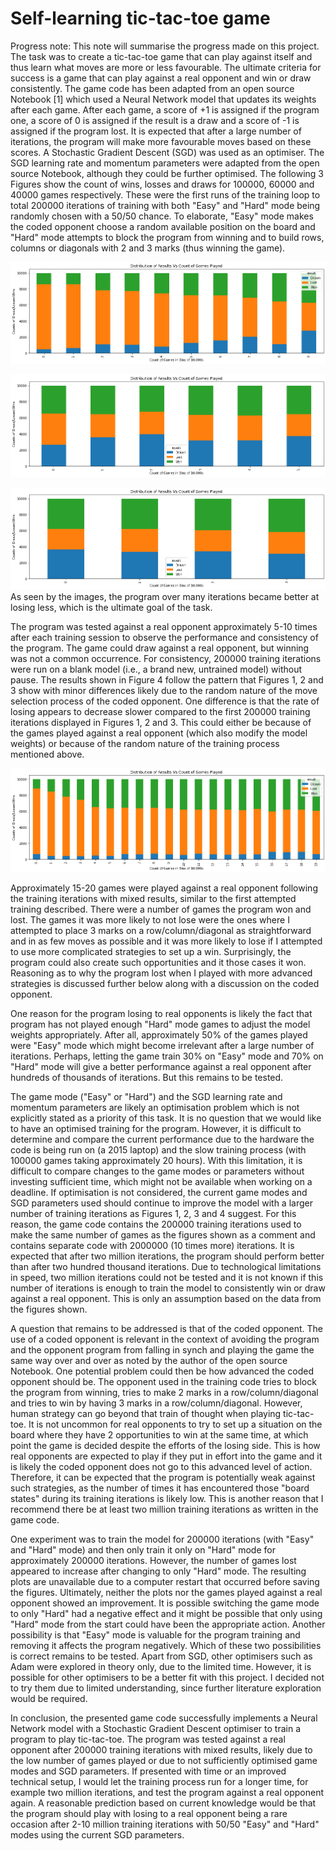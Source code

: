 # Self-learning tic-tac-toe game

Progress note: 
This note will summarise the progress made on this project. The task was to create a tic-tac-toe game that can play against itself and thus learn what moves are more or less favourable. The ultimate criteria for success is a game that can play against a real opponent and win or draw consistently.
The game code has been adapted from an open source Notebook [1] which used a Neural Network model that updates its weights after each game. After each game, a score of +1 is assigned if the program one, a score of 0 is assigned if the result is a draw and a score of -1 is assigned if the program lost. It is expected that after a large number of iterations, the program will make more favourable moves based on these scores. A Stochastic Gradient Descent (SGD) was used as an optimiser. The SGD learning rate and momentum parameters were adapted from the open source Notebook, although they could be further optimised. 
The following 3 Figures show the count of wins, losses and draws for 100000, 60000 and 40000 games respectively. 
These were the first runs of the training loop to total 200000 iterations of training with both "Easy" and "Hard" mode being randomly chosen 
with a 50/50 chance. To elaborate, "Easy" mode makes the coded opponent choose a random available position on the board and "Hard" mode attempts to block the program from winning and to build rows, columns or diagonals with 2 and 3 marks (thus winning the game).

![](Images/Figure%201.png)

![](Images/Figure%202.png)

![](Images/Figure%203.png)
As seen by the images, the program over many iterations became better at losing less, which is the ultimate goal of the task. 

The program was tested against a real opponent approximately 5-10 times after each training session to observe the performance and consistency of the 
program. The game could draw against a real opponent, but winning was not a common occurrence. For consistency, 200000 training iterations were run on a blank model (i.e., a brand new, untrained model) without pause. The results shown in Figure 4 follow the pattern that Figures 1, 2 and 3 show with minor differences likely due to the random nature of the move selection process of the coded opponent. One difference is that the rate of losing appears to decrease slower compared to the first 200000 training iterations displayed in Figures 1, 2 and 3. This could either be because of the games played against a real opponent (which also modify the model weights) or because of the random nature of the training process mentioned above.

![](Images/Figure%204.png)

Approximately 15-20 games were played against a real opponent following the training iterations with mixed results, similar to the first attempted training described. There were a number of games the program won and lost. The games it was more likely to not lose were the ones where I attempted to place 3 marks on a row/column/diagonal as straightforward and in as few moves as possible and it was more likely to lose if I attempted to use more complicated strategies to set up a win. Surprisingly, the program could also create such opportunities and it those cases it won. Reasoning as to why the program lost when I played with more advanced strategies is discussed further below along with a discussion on the coded opponent. 

One reason for the program losing to real opponents is likely the fact that program has not played enough "Hard" mode games to adjust the model weights appropriately. After all, approximately 50% of the games played were "Easy" mode which might become irrelevant after a large number of iterations. Perhaps, letting the game train 30% on "Easy" mode and 70% on "Hard" mode will give a better performance against a real opponent after hundreds of thousands of iterations. But this remains to be tested.

The game mode ("Easy" or "Hard") and the SGD learning rate and momentum parameters are likely an optimisation problem which is not explicitly stated as a priority of this task. It is no question that we would like to have an optimised training for the program. However, it is difficult to determine and compare the current performance due to the hardware the code is being run on (a 2015 laptop) and the slow training process (with 100000 games taking approximately 20 hours). With this limitation, it is difficult to compare changes to the game modes or parameters without investing sufficient time, which might not be available when working on a deadline. If optimisation is not considered, the current game modes and SGD parameters used should continue to improve the model with a larger number of training iterations as Figures 1, 2, 3 and 4 suggest. For this reason, the game code contains the 200000 training iterations used to make the same number of games as the figures shown as a comment and contains separate code with 2000000 (10 times more) iterations. It is expected that after two million iterations, the program should perform better than after two hundred thousand iterations. Due to technological limitations in speed, two million iterations could not be tested and it is not known if this number of iterations is enough to train the model to consistently win or draw against a real opponent. This is only an assumption based on the data from the figures shown.

A question that remains to be addressed is that of the coded opponent. The use of a coded opponent is relevant in the context of avoiding the program and the opponent program from falling in synch and playing the game the same way over and over as noted by the author of the open source Notebook. One potential problem could then be how advanced the coded opponent should be. The opponent used in the training code tries to block the program from winning, tries to make 2 marks in a row/column/diagonal and tries to win by having 3 marks in a row/column/diagonal. However, human strategy can go beyond that train of thought when playing tic-tac-toe. It is not uncommon for real opponents to try to set up a situation on the board where they have 2 opportunities to win at the same time, at which point the game is decided despite the efforts of the losing side. This is how real opponents are expected to play if they put in effort into the game and it is likely the coded opponent does not go to this advanced level of action. Therefore, it can be expected that the program is potentially weak against such strategies, as the number of times it has encountered those "board states" during its training iterations is likely low. This is another reason that I recommend there be at least two million training iterations as written in the game code.

One experiment was to train the model for 200000 iterations (with "Easy" and "Hard" mode) and then only train it only on "Hard" mode for approximately 200000 iterations. However, the number of games lost appeared to increase after changing to only "Hard" mode. The resulting plots are unavailable due to a computer restart that occurred before saving the figures. Ultimately, neither the plots nor the games played against a real opponent showed an improvement. It is possible switching the game mode to only "Hard" had a negative effect and it might be possible that only using "Hard" mode from the start could have been the appropriate action. Another possibility is that "Easy" mode is valuable for the program training and removing it affects the program negatively. Which of these two possibilities is correct remains to be tested. Apart from SGD, other optimisers such as Adam were explored in theory only, due to the limited time. However, it is possible for other optimisers to be a better fit with this project. I decided not to try them due to limited understanding, since further literature exploration would be required.

In conclusion, the presented game code successfully implements a Neural Network model with a Stochastic Gradient Descent optimiser to train a program to play tic-tac-toe. The program was tested against a real opponent after 200000 training iterations with mixed results, likely due to the low number of games played or due to not sufficiently optimised game modes and SGD parameters. If presented with time or an improved technical setup, I would let the training process run for a longer time, for example two million iterations, and test the program against a real opponent again. A reasonable prediction based on current knowledge would be that the program should play with losing to a real opponent being a rare occasion after 2-10 million training iterations with 50/50 "Easy" and "Hard" modes using the current SGD parameters.











